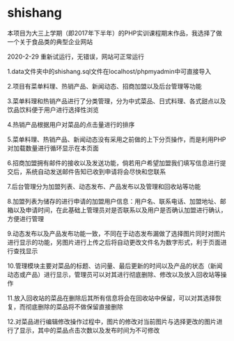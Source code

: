 # shishang
本项目为大三上学期（即2017年下半年）的PHP实训课程期末作品，我选择了做一个关于食品类的典型企业网站

2020-2-29  重新试运行，无错误，网站可正常运行

1.data文件夹中的shishang.sql文件在localhost/phpmyadmin中可直接导入

2.项目有菜单料理、热销产品、新闻动态、招商加盟以及后台管理等功能

3.菜单料理和热销产品进行了分类管理，分为中式菜品、日式料理、各式甜点以及饮品饮料便于用户进行选择性浏览

4.热销产品根据用户对菜品的点击量进行的排序

5.菜单料理、热销产品、新闻动态没有采用之前做的上下分页操作，而是利用PHP对加载数量进行循环显示在本页面

6.招商加盟拥有邮件的接收以及发送功能，倘若用户希望加盟我们填写信息进行提交后，系统自动发送邮件告知已收到申请将会尽快和您联系

7.后台管理分为加盟列表、动态发布、产品发布以及管理和回收站等功能

8.加盟列表为储存的进行申请的加盟用户信息：用户名、联系电话、加盟地址、邮箱以及申请时间，在此基础上管理员对是否联系以及用户是否确认加盟进行确认，方便进行管理

9.动态发布以及产品发布功能一致，不同在于动态发布漏做了选择图片同时对图片进行显示的功能，另图片进行上传之后将自动更改文件名为数字形式，利于页面进行查找显示

10.管理模块主要对菜品的标题、访问量、最后更新的时间以及产品的状态（新闻动态或产品）进行显示，管理员可以对其进行彻底删除、修改以及放入回收站等操作

11.放入回收站的菜品在删除后其所有信息将会在回收站中保留，可以对其选择恢复，而彻底删除的菜品将不做保留直接删除

12.对菜品进行编辑修改操作过程中，图片的修改对当前图片与选择更改的图片进行了显示，其中的菜品点击次数以及发布时间为不可修改
